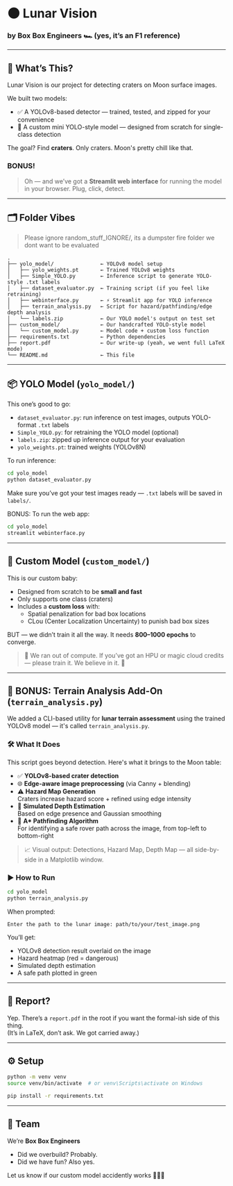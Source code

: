 # 🌑 Lunar Vision  
### by **Box Box Engineers** 🏎️ (yes, it’s an F1 reference)

---

## 🚀 What’s This?

Lunar Vision is our project for detecting craters on Moon surface images.

We built two models:

- ✅ A YOLOv8-based detector — trained, tested, and zipped for your convenience
- 🔬 A custom mini YOLO-style model — designed from scratch for single-class detection

The goal? Find **craters**. Only craters. Moon's pretty chill like that.

### BONUS!
> Oh — and we’ve got a **Streamlit web interface** for running the model in your browser. Plug, click, detect.

---

## 🗂️ Folder Vibes

> Please ignore random_stuff_IGNORE/, its a dumpster fire folder we dont want to be evaluated

```
.
├── yolo_model/               ← YOLOv8 model setup
│   ├── yolo_weights.pt       ← Trained YOLOv8 weights
│   ├── Simple_YOLO.py        ← Inference script to generate YOLO-style .txt labels
│   ├── dataset_evaluator.py  ← Training script (if you feel like retraining)
│   ├── webinterface.py       ← ⚡ Streamlit app for YOLO inference
│   ├── terrain_analysis.py   ← Script for hazard/pathfinding/edge depth analysis
│   └── labels.zip            ← Our YOLO model's output on test set
├── custom_model/             ← Our handcrafted YOLO-style model
│   └── custom_model.py       ← Model code + custom loss function
├── requirements.txt          ← Python dependencies
├── report.pdf                ← Our write-up (yeah, we went full LaTeX mode)
└── README.md                 ← This file
```

---

## 📦 YOLO Model (`yolo_model/`)

This one’s good to go:

- `dataset_evaluator.py`: run inference on test images, outputs YOLO-format `.txt` labels
- `Simple_YOLO.py`: for retraining the YOLO model (optional)
- `labels.zip`: zipped up inference output for your evaluation
- `yolo_weights.pt`: trained weights (YOLOv8N)

To run inference:

```bash
cd yolo_model
python dataset_evaluator.py
```

Make sure you’ve got your test images ready — `.txt` labels will be saved in `labels/`.


BONUS: To run the web app:
```bash
cd yolo_model
streamlit webinterface.py
```
---

## 🧪 Custom Model (`custom_model/`)

This is our custom baby:

- Designed from scratch to be **small and fast**
- Only supports one class (craters)
- Includes a **custom loss** with:
  - Spatial penalization for bad box locations
  - CLou (Center Localization Uncertainty) to punish bad box sizes

BUT — we didn’t train it all the way. It needs **800–1000 epochs** to converge.

> 🛑 We ran out of compute. If you’ve got an HPU or magic cloud credits — please train it. We believe in it. 🙏

---

## 🌌 BONUS: Terrain Analysis Add-On (`terrain_analysis.py`)

We added a CLI-based utility for **lunar terrain assessment** using the trained YOLOv8 model — it's called `terrain_analysis.py`.

### 🛠️ What It Does

This script goes beyond detection. Here's what it brings to the Moon table:

- ✅ **YOLOv8-based crater detection**  
- 🌐 **Edge-aware image preprocessing** (via Canny + blending)
- ⚠️ **Hazard Map Generation**  
  Craters increase hazard score + refined using edge intensity
- 🌊 **Simulated Depth Estimation**  
  Based on edge presence and Gaussian smoothing
- 🚗 **A\* Pathfinding Algorithm**  
  For identifying a safe rover path across the image, from top-left to bottom-right

> 📈 Visual output: Detections, Hazard Map, Depth Map — all side-by-side in a Matplotlib window.

### ▶️ How to Run

```bash
cd yolo_model
python terrain_analysis.py
```

When prompted:

```
Enter the path to the lunar image: path/to/your/test_image.png
```

You’ll get:

- YOLOv8 detection result overlaid on the image
- Hazard heatmap (red = dangerous)
- Simulated depth estimation
- A safe path plotted in green

---
## 📄 Report?

Yep. There’s a `report.pdf` in the root if you want the formal-ish side of this thing.  
(It’s in LaTeX, don’t ask. We got carried away.)

---

## ⚙️ Setup

```bash
python -m venv venv
source venv/bin/activate  # or venv\Scripts\activate on Windows

pip install -r requirements.txt
```

---

## 🙌 Team

We’re **Box Box Engineers**

- Did we overbuild? Probably.
- Did we have fun? Also yes.

Let us know if our custom model accidently works 🤧🤧🚀

